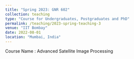```yaml
---
title: "Spring 2023: GNR 602"
collection: teaching
type: "Course for Undergraduates, Postgraduates and PhD"
permalink: /teaching/2023-spring-teaching-3
venue: "IIT Bombay"
date: 2022-08-01
location: "Mumbai, India"
---
```


Course Name : Advanced Satellite Image Processing
